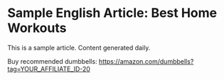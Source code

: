 # Sample English Article: Best Home Workouts

This is a sample article. Content generated daily.

Buy recommended dumbbells: https://amazon.com/dumbbells?tag=YOUR_AFFILIATE_ID-20